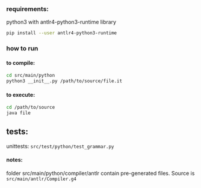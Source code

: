 ### requirements:

python3 with antlr4-python3-runtime library
```bash
pip install --user antlr4-python3-runtime
```

### how to run

#### to compile:
```bash
cd src/main/python
python3 __init__.py /path/to/source/file.it
```

#### to execute:
```bash
cd /path/to/source
java file
```

## tests:
unittests: `src/test/python/test_grammar.py`


#### notes:
folder src/main/python/compiler/antlr contain pre-generated files. Source is `src/main/antlr/Compiler.g4`
